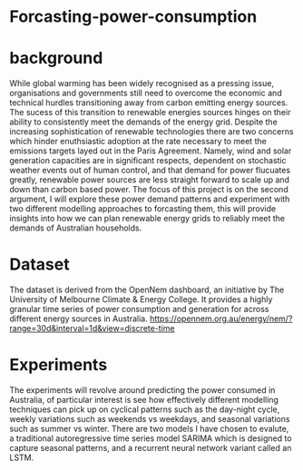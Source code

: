 # Forcasting-power-consumption

# background
While global warming has been widely recognised as a pressing issue, organisations and governments still need to overcome the economic and technical hurdles transitioning away from carbon emitting energy sources. The sucess of this transition to renewable energies sources hinges on their ability to consistently meet the demands of the energy grid. Despite the increasing sophistication of renewable technologies there are two concerns which hinder enuthsiastic adoption at the rate necessary to meet the emissions targets layed out in the Paris Agreement. Namely, wind and solar generation capacities are in significant respects, dependent on stochastic weather events out of human control, and that demand for power flucuates greatly, renewable power sources are less straight forward to scale up and down than carbon based power. The focus of this project is on the second argument, I will explore these power demand patterns and experiment with two different modelling approaches to forcasting them, this will provide insights into how we can plan renewable energy grids to reliably meet the demands of Australian households. 

# Dataset
The dataset is derived from the OpenNem dashboard, an initiative by The University of Melbourne Climate & Energy College. It provides a highly granular time series of power consumption and generation for across different energy sources in Australia. 
https://opennem.org.au/energy/nem/?range=30d&interval=1d&view=discrete-time

# Experiments
The experiments will revolve around predicting the power consumed in Australia, of particular interest is see how effectively different modelling techniques can pick up on cyclical patterns such as the day-night cycle, weekly variations such as weekends vs weekdays, and 
seasonal variations such as summer vs winter. There are two models I have chosen to evalute, a traditional autoregressive time series model SARIMA which is designed to capture seasonal patterns, and a recurrent neural network variant called an LSTM. 

